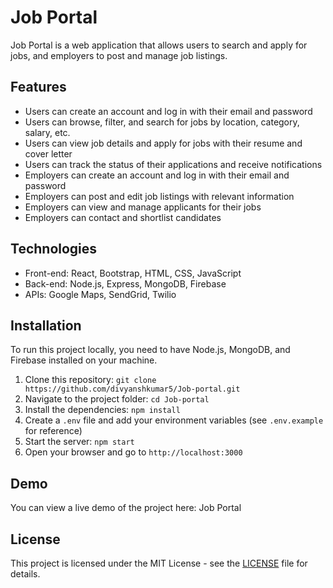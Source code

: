 # Job Portal

Job Portal is a web application that allows users to search and apply for jobs, and employers to post and manage job listings.

## Features

- Users can create an account and log in with their email and password
- Users can browse, filter, and search for jobs by location, category, salary, etc.
- Users can view job details and apply for jobs with their resume and cover letter
- Users can track the status of their applications and receive notifications
- Employers can create an account and log in with their email and password
- Employers can post and edit job listings with relevant information
- Employers can view and manage applicants for their jobs
- Employers can contact and shortlist candidates

## Technologies

- Front-end: React, Bootstrap, HTML, CSS, JavaScript
- Back-end: Node.js, Express, MongoDB, Firebase
- APIs: Google Maps, SendGrid, Twilio

## Installation

To run this project locally, you need to have Node.js, MongoDB, and Firebase installed on your machine.

1. Clone this repository: `git clone https://github.com/divyanshkumar5/Job-portal.git`
2. Navigate to the project folder: `cd Job-portal`
3. Install the dependencies: `npm install`
4. Create a `.env` file and add your environment variables (see `.env.example` for reference)
5. Start the server: `npm start`
6. Open your browser and go to `http://localhost:3000`

## Demo

You can view a live demo of the project here: Job Portal

## License

This project is licensed under the MIT License - see the [LICENSE](https://readme.so/) file for details.
